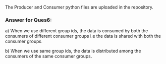 The Producer and Consumer python files are uploaded in the repository.

### Answer for Ques6:
   a) When we use different group ids, the data is consumed by both the consumers of different consumer groups i.e the data is shared with both the consumer groups.
   
   b) When we use same group ids, the data is distributed among the consumers of the same consumer groups.
